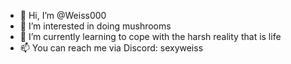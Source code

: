 - 👋 Hi, I’m @Weiss000
- 👀 I’m interested in doing mushrooms
- 🌱 I’m currently learning to cope with the harsh reality that is life
- 📫 You can reach me via Discord: sexyweiss

<!---
Weiss000/Weiss000 is a ✨ special ✨ repository because its `README.md` (this file) appears on your GitHub profile.
You can click the Preview link to take a look at your changes.
--->
